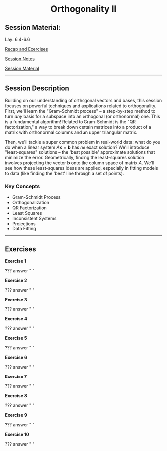 <h1 align="center">Orthogonality II</h1>

## Session Material:
Lay: ​​​6.4-6.6

[Recap and Exercises]()

[Session Notes]()

[Session Material](https://viaucdk-my.sharepoint.com/:f:/g/personal/rib_viauc_dk/EtRCyXB5jWNAvJv9H0Uo-_8BEsXd36hxB3TOHflc7XSGjw?e=M8MUba)

---

## Session Description

Building on our understanding of orthogonal vectors and bases, this session focuses on powerful techniques and applications related to orthogonality. First, we'll learn the "Gram-Schmidt process" – a step-by-step method to turn *any* basis for a subspace into an orthogonal (or orthonormal) one. This is a fundamental algorithm! Related to Gram-Schmidt is the "QR factorization," a way to break down certain matrices into a product of a matrix with orthonormal columns and an upper triangular matrix.

Then, we'll tackle a super common problem in real-world data: what do you do when a linear system $A\mathbf{x}=\mathbf{b}$ has *no* exact solution? We'll introduce "least-squares" solutions – the 'best possible' approximate solutions that minimize the error. Geometrically, finding the least-squares solution involves projecting the vector $\mathbf{b}$ onto the column space of matrix $A$. We'll see how these least-squares ideas are applied, especially in fitting models to data (like finding the 'best' line through a set of points).

### Key Concepts

* Gram-Schmidt Process
* Orthogonalization
* QR Factorization
* Least Squares
* Inconsistent Systems
* Projections
* Data Fitting

---

## Exercises

**Exercise 1**

??? answer "&nbsp;"

**Exercise 2**

??? answer "&nbsp;"

**Exercise 3**

??? answer "&nbsp;"

**Exercise 4**

??? answer "&nbsp;"

**Exercise 5**

??? answer "&nbsp;"

**Exercise 6**

??? answer "&nbsp;"

**Exercise 7**

??? answer "&nbsp;"

**Exercise 8**

??? answer "&nbsp;"

**Exercise 9**

??? answer "&nbsp;"

**Exercise 10**

??? answer "&nbsp;"